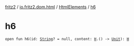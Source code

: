 [fritz2](../../index.md) / [io.fritz2.dom.html](../index.md) / [HtmlElements](index.md) / [h6](./h6.md)

# h6

`open fun h6(id: `[`String`](https://kotlinlang.org/api/latest/jvm/stdlib/kotlin/-string/index.html)`? = null, content: `[`H`](../-h/index.md)`.() -> `[`Unit`](https://kotlinlang.org/api/latest/jvm/stdlib/kotlin/-unit/index.html)`): `[`H`](../-h/index.md)